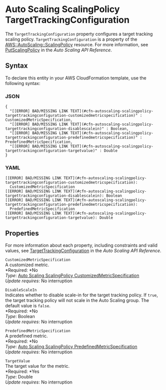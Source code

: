 # Auto Scaling ScalingPolicy TargetTrackingConfiguration<a name="aws-properties-autoscaling-scalingpolicy-targettrackingconfiguration"></a>

The `TargetTrackingConfiguration` property configures a target tracking scaling policy\. `TargetTrackingConfiguration` is a property of the [AWS::AutoScaling::ScalingPolicy](aws-properties-as-policy.md) resource\. For more information, see [PutScalingPolicy](http://docs.aws.amazon.com/AutoScaling/latest/APIReference/API_PutScalingPolicy.html) in the *Auto Scaling API Reference*\.

## Syntax<a name="aws-properties-autoscaling-scalingpolicy-targettrackingconfiguration-syntax"></a>

To declare this entity in your AWS CloudFormation template, use the following syntax:

### JSON<a name="aws-properties-autoscaling-scalingpolicy-targettrackingconfiguration-syntax.json"></a>

```
{
  "[[ERROR] BAD/MISSING LINK TEXT](#cfn-autoscaling-scalingpolicy-targettrackingconfiguration-customizedmetricspecification)" : CustomizedMetricSpecification,
  "[[ERROR] BAD/MISSING LINK TEXT](#cfn-autoscaling-scalingpolicy-targettrackingconfiguration-disablescalein)" : Boolean,
  "[[ERROR] BAD/MISSING LINK TEXT](#cfn-autoscaling-scalingpolicy-targettrackingconfiguration-predefinedmetricspecification)" : PredefinedMetricSpecification,
  "[[ERROR] BAD/MISSING LINK TEXT](#cfn-autoscaling-scalingpolicy-targettrackingconfiguration-targetvalue)" : Double
}
```

### YAML<a name="aws-properties-autoscaling-scalingpolicy-targettrackingconfiguration-syntax.yaml"></a>

```
[[ERROR] BAD/MISSING LINK TEXT](#cfn-autoscaling-scalingpolicy-targettrackingconfiguration-customizedmetricspecification):
  CustomizedMetricSpecification
[[ERROR] BAD/MISSING LINK TEXT](#cfn-autoscaling-scalingpolicy-targettrackingconfiguration-disablescalein): Boolean
[[ERROR] BAD/MISSING LINK TEXT](#cfn-autoscaling-scalingpolicy-targettrackingconfiguration-predefinedmetricspecification):
  PredefinedMetricSpecification
[[ERROR] BAD/MISSING LINK TEXT](#cfn-autoscaling-scalingpolicy-targettrackingconfiguration-targetvalue): Double
```

## Properties<a name="aws-properties-autoscaling-scalingpolicy-targettrackingconfiguration-properties"></a>

For more information about each property, including constraints and valid values, see [TargetTrackingConfiguration](http://docs.aws.amazon.com/AutoScaling/latest/APIReference/API_ScalingPolicy.html) in the *Auto Scaling API Reference*\.

`CustomizedMetricSpecification`  
A customized metric\.  
*Required: *No  
*Type*: [Auto Scaling ScalingPolicy CustomizedMetricSpecification](aws-properties-autoscaling-scalingpolicy-customizedmetricspecification.md)  
*Update requires*: No interruption

`DisableScaleIn`  
Indicates whether to disable scale\-in for the target tracking policy\. If `true`, the target tracking policy will not scale in the Auto Scaling group\. The default value is `false`\.  
*Required: *No  
*Type*: Boolean  
*Update requires*: No interruption

`PredefinedMetricSpecification`  
A predefined metric\.  
*Required: *No  
*Type*: [Auto Scaling ScalingPolicy PredefinedMetricSpecification](aws-properties-autoscaling-scalingpolicy-predefinedmetricspecification.md)  
*Update requires*: No interruption

`TargetValue`  
The target value for the metric\.  
*Required: *Yes  
*Type*: Double  
*Update requires*: No interruption